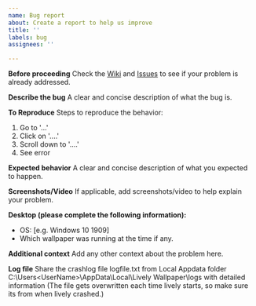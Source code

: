 ```yaml
---
name: Bug report
about: Create a report to help us improve
title: ''
labels: bug
assignees: ''

---
```


**Before proceeding**
Check the [Wiki](https://github.com/rocksdanister/lively/wiki) and [Issues](https://github.com/rocksdanister/lively/issues?q=is%3Aopen+is%3Aissue) to see if your problem is already addressed.

**Describe the bug**
A clear and concise description of what the bug is.

**To Reproduce**
Steps to reproduce the behavior:
1. Go to '...'
2. Click on '....'
3. Scroll down to '....'
4. See error

**Expected behavior**
A clear and concise description of what you expected to happen.

**Screenshots/Video**
If applicable, add screenshots/video to help explain your problem.

**Desktop (please complete the following information):**
 - OS: [e.g. Windows 10 1909]
- Which wallpaper was running at the time if any.

**Additional context**
Add any other context about the problem here.

**Log file**
Share the crashlog file logfile.txt from Local Appdata folder C:\Users\<UserName>\AppData\Local\Lively Wallpaper\logs with detailed information (The file gets overwritten each time lively starts, so make sure its from when lively crashed.)
